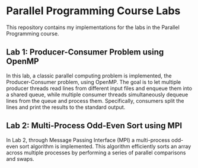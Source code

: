 # Parallel Programming Course Labs

This repository contains my implementations for the labs in the Parallel Programming course.

## Lab 1: Producer-Consumer Problem using OpenMP

In this lab, a classic parallel computing problem is implemented, the Producer-Consumer problem, using OpenMP. The goal is to let multiple producer threads read lines from different input files and enqueue them into a shared queue, while multiple consumer threads simultaneously dequeue lines from the queue and process them. Specifically, consumers split the lines and print the results to the standard output.

## Lab 2: Multi-Process Odd-Even Sort using MPI

In Lab 2, through Message Passing Interface (MPI) a multi-process odd-even sort algorithm is implemented. This algorithm efficiently sorts an array across multiple processes by performing a series of parallel comparisons and swaps.
